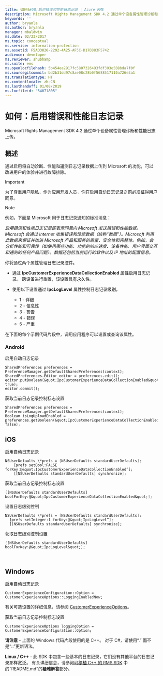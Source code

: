 ```yaml
---
title: 如何&#58;启用错误和性能日志记录 | Azure RMS
description: Microsoft Rights Management SDK 4.2 通过单个设备属性管理诊断和性能日志上传。
keywords: ''
author: bryanla
ms.author: bryanla
manager: mbaldwin
ms.date: 02/23/2017
ms.topic: conceptual
ms.service: information-protection
ms.assetid: F5AD3826-2292-4A25-AF5C-D17D083F5742
audience: developer
ms.reviewer: shubhamp
ms.suite: ems
ms.openlocfilehash: 5b454ea2917fc5807326493fdf303e508bda7f0f
ms.sourcegitcommit: bd2b31dd97c8ae08c28b0f5688517110a726e3a1
ms.translationtype: HT
ms.contentlocale: zh-CN
ms.lasthandoff: 01/08/2019
ms.locfileid: "54071805"
---
```

# <a name="how-to-enable-error-and-performance-logging"></a>如何：启用错误和性能日志记录
Microsoft Rights Management SDK 4.2 通过单个设备属性管理诊断和性能日志上传。

## <a name="overview"></a>概述 ##
通过启用将自动诊断、性能和遥测日志记录数据上传到 Microsoft 的功能，可以改进用户的体验并进行故障排除。 

> [!IMPORTANT] 
> 为了尊重用户隐私，作为应用开发人员，你在启用自动日志记录之前必须征得用户同意。

> [!NOTE]
> 例如，下面是 Microsoft 用于日志记录通知的标准消息： 
>
> *启用错误和性能日志记录即表示同意向 Microsoft 发送错误和性能数据。Microsoft 会通过 Internet 收集错误和性能数据（统称“数据”）。Microsoft 利用此数据来保证并改进 Microsoft 产品和服务的质量、安全性和完整性。例如，会分析性能和可靠性（如使用哪些功能、功能的响应速度、设备性能、用户界面交互和遇到的任何产品问题）。数据还包括当前运行的软件以及 IP 地址的配置信息。*  

你将通过两个属性管理日志记录控件。

-   通过 **IpcCustomerExperienceDataCollectionEnabled** 属性启用日志记录。 跨设备进行重置，该设置具有永久性。
-   使用以下设置通过 **IpcLogLevel** 属性控制日志记录级别。

    * 1 - 详细
    * 2 - 信息性
    * 3 - 警告
    * 4 - 错误
    * 5 - 严重

在下面的每个示例代码片段中，调用应用程序可以设置或查询该属性。

### <a name="android"></a>Android ###
启用自动日志记录

    SharedPreferences preferences = PreferenceManager.getDefaultSharedPreferences(context);
    SharedPreferences.Editor editor = preferences.edit();
    editor.putBoolean(&quot;IpcCustomerExperienceDataCollectionEnabled&quot;, true);
    editor.commit();

获取当前日志记录控制标志设置

    SharedPreferences preferences = PreferenceManager.getDefaultSharedPreferences(context);
    Boolean isLogUploadEnabled = preferences.getBoolean(&quot;IpcCustomerExperienceDataCollectionEnabled&quot;, false);

## <a name="ios"></a>iOS ##
启用自动日志记录

    NSUserDefaults \*prefs = [NSUserDefaults standardUserDefaults];
        [prefs setBool:FALSE forKey:@&quot;IpcCustomerExperienceDataCollectionEnabled”];
        [[NSUserDefaults standardUserDefaults] synchronize];

获取当前日志记录控制标志设置

    [[NSUserDefaults standardUserDefaults] boolForKey:@&quot;IpcCustomerExperienceDataCollectionEnabled&quot;];

设置日志级别控制

    NSUserDefaults \*prefs = [NSUserDefaults standardUserDefaults];
      [prefs setInteger:1 forKey:@&quot;IpcLogLevel”];
      [[NSUserDefaults standardUserDefaults] synchronize];

获取日志级别控制设置

    [[NSUserDefaults standardUserDefaults] boolForKey:@&quot;IpcLogLevel&quot;];
 

## <a name="windows"></a>Windows ##
启用自动日志记录

    CustomerExperienceConfiguration::Option = CustomerExperienceOptions::LoggingEnabledNow;

有关可选设置的详细信息，请参阅 [CustomerExperienceOptions](https://msdn.microsoft.com/library/microsoft.rightsmanagement.customerexperienceoptions.aspx)。

获取当前日志记录控制标志设置

    CustomerExperienceOptions loggingOption = CustomerExperienceConfiguration::Option;


**请注意** - 上面的 Windows 代码片段使用的是 C++。 对于 C\#，请使用“.” 而不是“::”更新语法。

**Linux / C++** - 此 SDK 中包含一些基本的日志记录，它们没有其他平台的日志记录那样宽泛。 有关详细信息，请参阅[可移植 C++ 的 RMS SDK](https://github.com/AzureAD/rms-sdk-for-cpp#troubleshooting) 中的“README.md”的**疑难解答**部分。
